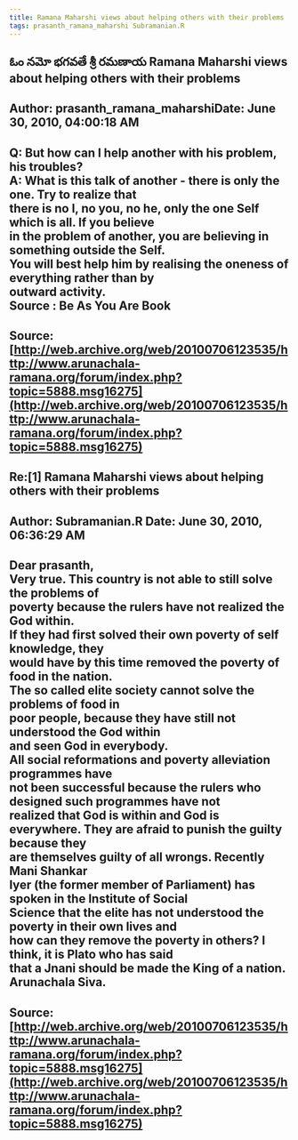 ```yaml
--- 
title: Ramana Maharshi views about helping others with their problems   
tags: prasanth_ramana_maharshi Subramanian.R  
---  
```

## ఓం నమో భగవతే శ్రీ రమణాయ Ramana Maharshi views about helping others with their problems  
Author: prasanth_ramana_maharshiDate: June 30, 2010, 04:00:18 AM  
---  
Q: But how can I help another with his problem, his troubles?   
A: What is this talk of another - there is only the one. Try to realize that  
there is no I, no you, no he, only the one Self which is all. If you believe  
in the problem of another, you are believing in something outside the Self.  
**You will best help him by realising the oneness of everything rather than by  
outward activity.**   
 **Source** : Be As You Are Book
 ---  
Source:[http://web.archive.org/web/20100706123535/http://www.arunachala-ramana.org/forum/index.php?topic=5888.msg16275](http://web.archive.org/web/20100706123535/http://www.arunachala-ramana.org/forum/index.php?topic=5888.msg16275)   
---  

## Re:[1] Ramana Maharshi views about helping others with their problems  
Author: Subramanian.R       Date: June 30, 2010, 06:36:29 AM  
---  
Dear prasanth,   
Very true. This country is not able to still solve the problems of   
poverty because the rulers have not realized the God within.   
If they had first solved their own poverty of self knowledge, they   
would have by this time removed the poverty of food in the nation.   
The so called elite society cannot solve the problems of food in   
poor people, because they have still not understood the God within   
and seen God in everybody.   
All social reformations and poverty alleviation programmes have   
not been successful because the rulers who designed such programmes have not  
realized that God is within and God is   
everywhere. They are afraid to punish the guilty because they   
are themselves guilty of all wrongs. Recently Mani Shankar   
Iyer (the former member of Parliament) has spoken in the Institute of Social  
Science that the elite has not understood the poverty in their own lives and  
how can they remove the poverty in others? I think, it is Plato who has said  
that a Jnani should be made the King of a nation.   
Arunachala Siva.
 ---  
Source:[http://web.archive.org/web/20100706123535/http://www.arunachala-ramana.org/forum/index.php?topic=5888.msg16275](http://web.archive.org/web/20100706123535/http://www.arunachala-ramana.org/forum/index.php?topic=5888.msg16275)   
---  

